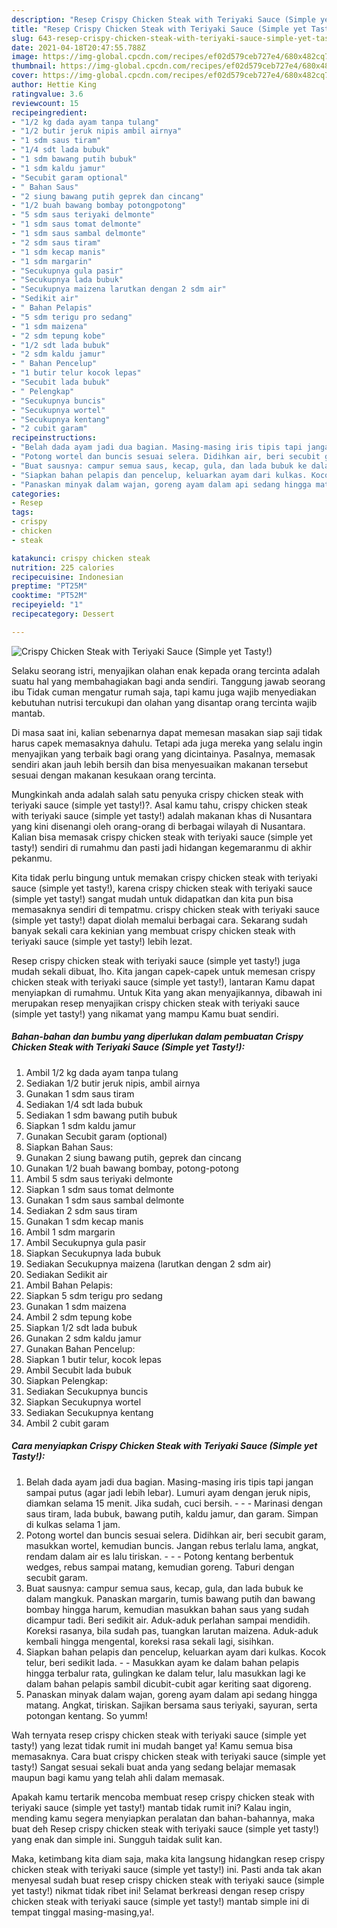 ```yaml
---
description: "Resep Crispy Chicken Steak with Teriyaki Sauce (Simple yet Tasty!) yang sedap Untuk Jualan"
title: "Resep Crispy Chicken Steak with Teriyaki Sauce (Simple yet Tasty!) yang sedap Untuk Jualan"
slug: 643-resep-crispy-chicken-steak-with-teriyaki-sauce-simple-yet-tasty-yang-sedap-untuk-jualan
date: 2021-04-18T20:47:55.788Z
image: https://img-global.cpcdn.com/recipes/ef02d579ceb727e4/680x482cq70/crispy-chicken-steak-with-teriyaki-sauce-simple-yet-tasty-foto-resep-utama.jpg
thumbnail: https://img-global.cpcdn.com/recipes/ef02d579ceb727e4/680x482cq70/crispy-chicken-steak-with-teriyaki-sauce-simple-yet-tasty-foto-resep-utama.jpg
cover: https://img-global.cpcdn.com/recipes/ef02d579ceb727e4/680x482cq70/crispy-chicken-steak-with-teriyaki-sauce-simple-yet-tasty-foto-resep-utama.jpg
author: Hettie King
ratingvalue: 3.6
reviewcount: 15
recipeingredient:
- "1/2 kg dada ayam tanpa tulang"
- "1/2 butir jeruk nipis ambil airnya"
- "1 sdm saus tiram"
- "1/4 sdt lada bubuk"
- "1 sdm bawang putih bubuk"
- "1 sdm kaldu jamur"
- "Secubit garam optional"
- " Bahan Saus"
- "2 siung bawang putih geprek dan cincang"
- "1/2 buah bawang bombay potongpotong"
- "5 sdm saus teriyaki delmonte"
- "1 sdm saus tomat delmonte"
- "1 sdm saus sambal delmonte"
- "2 sdm saus tiram"
- "1 sdm kecap manis"
- "1 sdm margarin"
- "Secukupnya gula pasir"
- "Secukupnya lada bubuk"
- "Secukupnya maizena larutkan dengan 2 sdm air"
- "Sedikit air"
- " Bahan Pelapis"
- "5 sdm terigu pro sedang"
- "1 sdm maizena"
- "2 sdm tepung kobe"
- "1/2 sdt lada bubuk"
- "2 sdm kaldu jamur"
- " Bahan Pencelup"
- "1 butir telur kocok lepas"
- "Secubit lada bubuk"
- " Pelengkap"
- "Secukupnya buncis"
- "Secukupnya wortel"
- "Secukupnya kentang"
- "2 cubit garam"
recipeinstructions:
- "Belah dada ayam jadi dua bagian. Masing-masing iris tipis tapi jangan sampai putus (agar jadi lebih lebar). Lumuri ayam dengan jeruk nipis, diamkan selama 15 menit. Jika sudah, cuci bersih.  - Marinasi dengan saus tiram, lada bubuk, bawang putih, kaldu jamur, dan garam. Simpan di kulkas selama 1 jam."
- "Potong wortel dan buncis sesuai selera. Didihkan air, beri secubit garam, masukkan wortel, kemudian buncis. Jangan rebus terlalu lama, angkat, rendam dalam air es lalu tiriskan.  - Potong kentang berbentuk wedges, rebus sampai matang, kemudian goreng. Taburi dengan secubit garam."
- "Buat sausnya: campur semua saus, kecap, gula, dan lada bubuk ke dalam mangkuk. Panaskan margarin, tumis bawang putih dan bawang bombay hingga harum, kemudian masukkan bahan saus yang sudah dicampur tadi. Beri sedikit air. Aduk-aduk perlahan sampai mendidih. Koreksi rasanya, bila sudah pas, tuangkan larutan maizena. Aduk-aduk kembali hingga mengental, koreksi rasa sekali lagi, sisihkan."
- "Siapkan bahan pelapis dan pencelup, keluarkan ayam dari kulkas. Kocok telur, beri sedikit lada. - Masukkan ayam ke dalam bahan pelapis hingga terbalur rata, gulingkan ke dalam telur, lalu masukkan lagi ke dalam bahan pelapis sambil dicubit-cubit agar keriting saat digoreng."
- "Panaskan minyak dalam wajan, goreng ayam dalam api sedang hingga matang. Angkat, tiriskan. Sajikan bersama saus teriyaki, sayuran, serta potongan kentang. So yumm!"
categories:
- Resep
tags:
- crispy
- chicken
- steak

katakunci: crispy chicken steak 
nutrition: 225 calories
recipecuisine: Indonesian
preptime: "PT25M"
cooktime: "PT52M"
recipeyield: "1"
recipecategory: Dessert

---
```



![Crispy Chicken Steak with Teriyaki Sauce (Simple yet Tasty!)](https://img-global.cpcdn.com/recipes/ef02d579ceb727e4/680x482cq70/crispy-chicken-steak-with-teriyaki-sauce-simple-yet-tasty-foto-resep-utama.jpg)

Selaku seorang istri, menyajikan olahan enak kepada orang tercinta adalah suatu hal yang membahagiakan bagi anda sendiri. Tanggung jawab seorang ibu Tidak cuman mengatur rumah saja, tapi kamu juga wajib menyediakan kebutuhan nutrisi tercukupi dan olahan yang disantap orang tercinta wajib mantab.

Di masa  saat ini, kalian sebenarnya dapat memesan masakan siap saji tidak harus capek memasaknya dahulu. Tetapi ada juga mereka yang selalu ingin menyajikan yang terbaik bagi orang yang dicintainya. Pasalnya, memasak sendiri akan jauh lebih bersih dan bisa menyesuaikan makanan tersebut sesuai dengan makanan kesukaan orang tercinta. 



Mungkinkah anda adalah salah satu penyuka crispy chicken steak with teriyaki sauce (simple yet tasty!)?. Asal kamu tahu, crispy chicken steak with teriyaki sauce (simple yet tasty!) adalah makanan khas di Nusantara yang kini disenangi oleh orang-orang di berbagai wilayah di Nusantara. Kalian bisa memasak crispy chicken steak with teriyaki sauce (simple yet tasty!) sendiri di rumahmu dan pasti jadi hidangan kegemaranmu di akhir pekanmu.

Kita tidak perlu bingung untuk memakan crispy chicken steak with teriyaki sauce (simple yet tasty!), karena crispy chicken steak with teriyaki sauce (simple yet tasty!) sangat mudah untuk didapatkan dan kita pun bisa memasaknya sendiri di tempatmu. crispy chicken steak with teriyaki sauce (simple yet tasty!) dapat diolah memalui berbagai cara. Sekarang sudah banyak sekali cara kekinian yang membuat crispy chicken steak with teriyaki sauce (simple yet tasty!) lebih lezat.

Resep crispy chicken steak with teriyaki sauce (simple yet tasty!) juga mudah sekali dibuat, lho. Kita jangan capek-capek untuk memesan crispy chicken steak with teriyaki sauce (simple yet tasty!), lantaran Kamu dapat menyiapkan di rumahmu. Untuk Kita yang akan menyajikannya, dibawah ini merupakan resep menyajikan crispy chicken steak with teriyaki sauce (simple yet tasty!) yang nikamat yang mampu Kamu buat sendiri.

<!--inarticleads1-->

##### Bahan-bahan dan bumbu yang diperlukan dalam pembuatan Crispy Chicken Steak with Teriyaki Sauce (Simple yet Tasty!):

1. Ambil 1/2 kg dada ayam tanpa tulang
1. Sediakan 1/2 butir jeruk nipis, ambil airnya
1. Gunakan 1 sdm saus tiram
1. Sediakan 1/4 sdt lada bubuk
1. Sediakan 1 sdm bawang putih bubuk
1. Siapkan 1 sdm kaldu jamur
1. Gunakan Secubit garam (optional)
1. Siapkan  Bahan Saus:
1. Gunakan 2 siung bawang putih, geprek dan cincang
1. Gunakan 1/2 buah bawang bombay, potong-potong
1. Ambil 5 sdm saus teriyaki delmonte
1. Siapkan 1 sdm saus tomat delmonte
1. Gunakan 1 sdm saus sambal delmonte
1. Sediakan 2 sdm saus tiram
1. Gunakan 1 sdm kecap manis
1. Ambil 1 sdm margarin
1. Ambil Secukupnya gula pasir
1. Siapkan Secukupnya lada bubuk
1. Sediakan Secukupnya maizena (larutkan dengan 2 sdm air)
1. Sediakan Sedikit air
1. Ambil  Bahan Pelapis:
1. Siapkan 5 sdm terigu pro sedang
1. Gunakan 1 sdm maizena
1. Ambil 2 sdm tepung kobe
1. Siapkan 1/2 sdt lada bubuk
1. Gunakan 2 sdm kaldu jamur
1. Gunakan  Bahan Pencelup:
1. Siapkan 1 butir telur, kocok lepas
1. Ambil Secubit lada bubuk
1. Siapkan  Pelengkap:
1. Sediakan Secukupnya buncis
1. Siapkan Secukupnya wortel
1. Sediakan Secukupnya kentang
1. Ambil 2 cubit garam




<!--inarticleads2-->

##### Cara menyiapkan Crispy Chicken Steak with Teriyaki Sauce (Simple yet Tasty!):

1. Belah dada ayam jadi dua bagian. Masing-masing iris tipis tapi jangan sampai putus (agar jadi lebih lebar). Lumuri ayam dengan jeruk nipis, diamkan selama 15 menit. Jika sudah, cuci bersih. -  - - Marinasi dengan saus tiram, lada bubuk, bawang putih, kaldu jamur, dan garam. Simpan di kulkas selama 1 jam.
1. Potong wortel dan buncis sesuai selera. Didihkan air, beri secubit garam, masukkan wortel, kemudian buncis. Jangan rebus terlalu lama, angkat, rendam dalam air es lalu tiriskan. -  - - Potong kentang berbentuk wedges, rebus sampai matang, kemudian goreng. Taburi dengan secubit garam.
1. Buat sausnya: campur semua saus, kecap, gula, dan lada bubuk ke dalam mangkuk. Panaskan margarin, tumis bawang putih dan bawang bombay hingga harum, kemudian masukkan bahan saus yang sudah dicampur tadi. Beri sedikit air. Aduk-aduk perlahan sampai mendidih. Koreksi rasanya, bila sudah pas, tuangkan larutan maizena. Aduk-aduk kembali hingga mengental, koreksi rasa sekali lagi, sisihkan.
1. Siapkan bahan pelapis dan pencelup, keluarkan ayam dari kulkas. Kocok telur, beri sedikit lada. - - Masukkan ayam ke dalam bahan pelapis hingga terbalur rata, gulingkan ke dalam telur, lalu masukkan lagi ke dalam bahan pelapis sambil dicubit-cubit agar keriting saat digoreng.
1. Panaskan minyak dalam wajan, goreng ayam dalam api sedang hingga matang. Angkat, tiriskan. Sajikan bersama saus teriyaki, sayuran, serta potongan kentang. So yumm!




Wah ternyata resep crispy chicken steak with teriyaki sauce (simple yet tasty!) yang lezat tidak rumit ini mudah banget ya! Kamu semua bisa memasaknya. Cara buat crispy chicken steak with teriyaki sauce (simple yet tasty!) Sangat sesuai sekali buat anda yang sedang belajar memasak maupun bagi kamu yang telah ahli dalam memasak.

Apakah kamu tertarik mencoba membuat resep crispy chicken steak with teriyaki sauce (simple yet tasty!) mantab tidak rumit ini? Kalau ingin, mending kamu segera menyiapkan peralatan dan bahan-bahannya, maka buat deh Resep crispy chicken steak with teriyaki sauce (simple yet tasty!) yang enak dan simple ini. Sungguh taidak sulit kan. 

Maka, ketimbang kita diam saja, maka kita langsung hidangkan resep crispy chicken steak with teriyaki sauce (simple yet tasty!) ini. Pasti anda tak akan menyesal sudah buat resep crispy chicken steak with teriyaki sauce (simple yet tasty!) nikmat tidak ribet ini! Selamat berkreasi dengan resep crispy chicken steak with teriyaki sauce (simple yet tasty!) mantab simple ini di tempat tinggal masing-masing,ya!.

